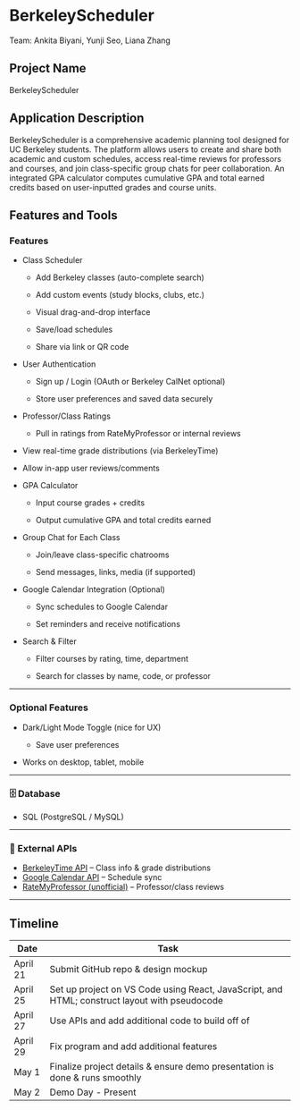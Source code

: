 # BerkeleyScheduler
Team: Ankita Biyani, Yunji Seo, Liana Zhang

## Project Name
BerkeleyScheduler

## Application Description
BerkeleyScheduler is a comprehensive academic planning tool designed for UC Berkeley students. The platform allows users to create and share both academic and custom schedules, access real-time reviews for professors and courses, and join class-specific group chats for peer collaboration. An integrated GPA calculator computes cumulative GPA and total earned credits based on user-inputted grades and course units.

## Features and Tools
### Features

- Class Scheduler

  - Add Berkeley classes (auto-complete search)

  - Add custom events (study blocks, clubs, etc.)

  - Visual drag-and-drop interface

  - Save/load schedules

  - Share via link or QR code

- User Authentication

  - Sign up / Login (OAuth or Berkeley CalNet optional)

  - Store user preferences and saved data securely

- Professor/Class Ratings

  - Pull in ratings from RateMyProfessor or internal reviews

- View real-time grade distributions (via BerkeleyTime)

- Allow in-app user reviews/comments

- GPA Calculator

  - Input course grades + credits

  - Output cumulative GPA and total credits earned

- Group Chat for Each Class

  - Join/leave class-specific chatrooms

  - Send messages, links, media (if supported)

- Google Calendar Integration (Optional)

  - Sync schedules to Google Calendar

  - Set reminders and receive notifications

- Search & Filter

  - Filter courses by rating, time, department

  - Search for classes by name, code, or professor

---

### Optional Features
- Dark/Light Mode Toggle (nice for UX)

  - Save user preferences

- Works on desktop, tablet, mobile

---

### 🗄️ Database
- SQL (PostgreSQL / MySQL)  

---

### 🔌 External APIs

- [BerkeleyTime API](https://berkeleytime.com) – Class info & grade distributions  
- [Google Calendar API](https://developers.google.com/calendar) – Schedule sync  
- [RateMyProfessor (unofficial)](https://www.ratemyprofessors.com/) – Professor/class reviews  

---

## Timeline
| Date       | Task                                                                 |
|------------|----------------------------------------------------------------------|
| April 21   | Submit GitHub repo & design mockup                                    |
| April 25   | Set up project on VS Code using React, JavaScript, and HTML; construct layout with pseudocode |
| April 27   | Use APIs and add additional code to build off of                     |
| April 29   | Fix program and add additional features                              |
| May 1      | Finalize project details & ensure demo presentation is done & runs smoothly |
| May 2      | Demo Day - Present                                                   |
